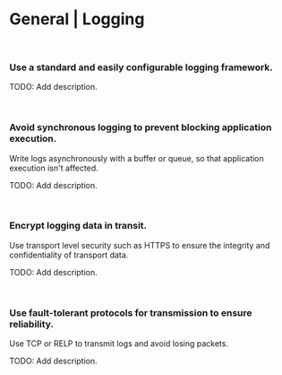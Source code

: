 # General | Logging
<br>


### Use a standard and easily configurable logging framework.

TODO: Add description.

<br>


### Avoid synchronous logging to prevent blocking application execution.

Write logs asynchronously with a buffer or queue, so that application execution isn't affected.

TODO: Add description.

<br>


### Encrypt logging data in transit.

Use transport level security such as HTTPS to ensure the integrity and confidentiality of transport data. 

TODO: Add description.

<br>


### Use fault-tolerant protocols for transmission to ensure reliability.

Use TCP or RELP to transmit logs and avoid losing packets.

TODO: Add description.

<br>


